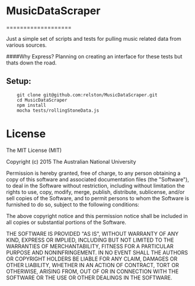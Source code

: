 # MusicDataScraper
===================

Just a simple set of scripts and tests for pulling music related data from various sources. 

####Why Express? 
Planning on creating an interface for these tests but thats down the road. 

## Setup:

```shell
    git clone git@github.com:relston/MusicDataScraper.git
    cd MusicDataScraper
    npm install
    mocha tests/rollingStoneData.js
```


# License

The MIT License (MIT)

Copyright (c) 2015 The Australian National University

Permission is hereby granted, free of charge, to any person obtaining a copy
of this software and associated documentation files (the "Software"), to deal
in the Software without restriction, including without limitation the rights
to use, copy, modify, merge, publish, distribute, sublicense, and/or sell
copies of the Software, and to permit persons to whom the Software is
furnished to do so, subject to the following conditions:

The above copyright notice and this permission notice shall be included in all
copies or substantial portions of the Software.

THE SOFTWARE IS PROVIDED "AS IS", WITHOUT WARRANTY OF ANY KIND, EXPRESS OR
IMPLIED, INCLUDING BUT NOT LIMITED TO THE WARRANTIES OF MERCHANTABILITY,
FITNESS FOR A PARTICULAR PURPOSE AND NONINFRINGEMENT. IN NO EVENT SHALL THE
AUTHORS OR COPYRIGHT HOLDERS BE LIABLE FOR ANY CLAIM, DAMAGES OR OTHER
LIABILITY, WHETHER IN AN ACTION OF CONTRACT, TORT OR OTHERWISE, ARISING FROM,
OUT OF OR IN CONNECTION WITH THE SOFTWARE OR THE USE OR OTHER DEALINGS IN THE
SOFTWARE.